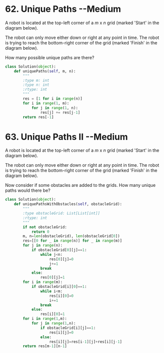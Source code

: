<h1> 62. Unique Paths --Medium</h1> 
<p>A robot is located at the top-left corner of a <i>m</i> x <i>n</i> grid (marked 'Start' in the diagram below).</p>
<p>The robot can only move either down or right at any point in time. The robot is trying to reach the bottom-right corner of the grid (marked 'Finish' in the diagram below).</p>
<p>How many possible unique paths are there?</p>

``` python
class Solution(object):
    def uniquePaths(self, m, n):
        """
        :type m: int
        :type n: int
        :rtype: int
        """
        res = [1 for i in range(n)]
        for i in range(1, m):
            for j in range(1, n):
                res[j] += res[j-1]
        return res[-1]
```



<h1>63. Unique Paths II --Medium</h1>
<p>A robot is located at the top-left corner of a <i>m</i> x <i>n</i> grid (marked 'Start' in the diagram below).</p>
<p>The robot can only move either down or right at any point in time. The robot is trying to reach the bottom-right corner of the grid (marked 'Finish' in the diagram below).</p>
<p>Now consider if some obstacles are added to the grids. How many unique paths would there be?</p>

```python
class Solution(object):
    def uniquePathsWithObstacles(self, obstacleGrid):
        """
        :type obstacleGrid: List[List[int]]
        :rtype: int
        """
        if not obstacleGrid:
            return 0
        m, n=len(obstacleGrid), len(obstacleGrid[0])
        res=[[0 for _ in range(n)] for _ in range(m)]
        for j in range(n):
            if obstacleGrid[0][j]==1:
                while j<n:
                    res[0][j]=0
                    j+=1
                break
            else:
                res[0][j]=1
        for i in range(m):
            if obstacleGrid[i][0]==1:
                while i<m:
                    res[i][0]=0
                    i+=1
                break
            else:
                res[i][0]=1
        for i in range(1,m):
            for j in range(1,n):
                if obstacleGrid[i][j]==1:
                    res[i][j]=0
                else:
                    res[i][j]=res[i-1][j]+res[i][j-1]
        return res[m-1][n-1]
```